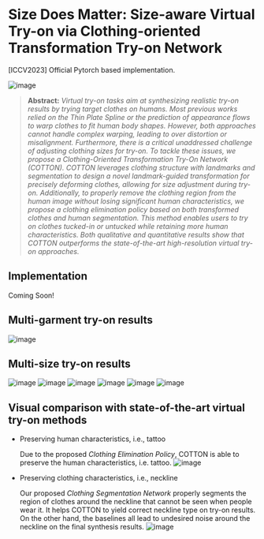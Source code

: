# Size Does Matter: Size-aware Virtual Try-on via Clothing-oriented Transformation Try-on Network
[ICCV2023] Official Pytorch based implementation.

![image](https://github.com/cotton6/COTTON-size-does-matter/blob/main/TryOn_results/banner_size_noHead.jpg)

> **Abstract:** *Virtual try-on tasks aim at synthesizing realistic try-on results by trying target clothes on humans. Most previous works relied on the Thin Plate Spline or the prediction of appearance flows to warp clothes to fit human body shapes. However, both approaches cannot handle complex warping, leading to over distortion or misalignment. Furthermore, there is a critical unaddressed challenge of adjusting clothing sizes for try-on. To tackle these issues, we propose a Clothing-Oriented Transformation Try-On Network (COTTON). COTTON leverages clothing structure with landmarks and segmentation to design a novel landmark-guided transformation for precisely deforming clothes, allowing for size adjustment during try-on. Additionally, to properly remove the clothing region from the human image without losing significant human characteristics, we propose a clothing elimination policy based on both transformed clothes and human segmentation. This method enables users to try on clothes tucked-in or untucked while retaining more human characteristics. Both qualitative and quantitative results show that COTTON outperforms the state-of-the-art high-resolution virtual try-on approaches.*

## Implementation
Coming Soon!

## Multi-garment try-on results
  ![image](https://github.com/cotton6/COTTON-size-does-matter/blob/main/TryOn_results/multi-garment_results_masked.gif)


## Multi-size try-on results
  ![image](https://github.com/cotton6/COTTON-size-does-matter/blob/main/TryOn_results/human33_upper128_masked.gif)
  ![image](https://github.com/cotton6/COTTON-size-does-matter/blob/main/TryOn_results/human36_upper87_masked.gif)
  ![image](https://github.com/cotton6/COTTON-size-does-matter/blob/main/TryOn_results/human45_upper145_masked.gif)
  ![image](https://github.com/cotton6/COTTON-size-does-matter/blob/main/TryOn_results/human56_upper4_masked.gif)
  ![image](https://github.com/cotton6/COTTON-size-does-matter/blob/main/TryOn_results/human58_upper90_masked.gif)
  ![image](https://github.com/cotton6/COTTON-size-does-matter/blob/main/TryOn_results/human70_upper52_masked.gif)

## Visual comparison with state-of-the-art virtual try-on methods

  - Preserving human characteristics, i.e., tattoo
    
    Due to the proposed *Clothing Elimination Policy*, COTTON is able to preserve the human characteristics, i.e. tattoo.
  ![image](https://github.com/cotton6/COTTON-size-does-matter/blob/main/TryOn_results/preserving%20human%20characteristics_woH.jpg)

  - Preserving clothing characteristics, i.e., neckline
    
    Our proposed *Clothing Segmentation Network* properly segments the region of clothes around the neckline that cannot be seen when people wear it. It helps COTTON to yield correct neckline type on try-on results. On the other hand, the baselines all lead to undesired noise around the neckline on the final synthesis results.
  ![image](https://github.com/cotton6/COTTON-size-does-matter/blob/main/TryOn_results/Vneck%20comparison_woH.jpg)
